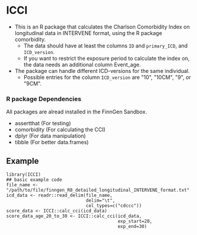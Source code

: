 # ICCI

<!-- badges: start -->
<!-- badges: end -->


- This is an R package that calculates the Charlson Comorbidity Index on longitudinal data in INTERVENE format, using the R package comorbidity.
    - The data should have at least the columns `ID` and `primary_ICD`, and `ICD_version`.
    - If you want to restrict the exposure period to calculate the index on, the data needs an additional column Event_age.
- The package can handle different ICD-versions for the same individual.
    - Possible entries for the column `ICD_version` are "10", "10CM", "9", or "9CM".

### R package Dependencies
 All packages are alread installed in the FinnGen Sandbox.
 
- assertthat (For testing)
- comorbidity (For calculating the CCI)
- dplyr (For data manipulation)
- tibble (For better data.frames)

## Example

```{r example}
library(ICCI)
## basic example code
file_name <- "/path/to/file/finngen_R8_detailed_longitudinal_INTERVENE_format.txt"
icd_data <- readr::read_delim(file_name,
                              delim="\t",
                              col_types=c("cdccc"))
score_data <- ICCI::calc_cci(icd_data)
score_data_age_20_to_30 <- ICCI::calc_cci(icd_data, 
                                          exp_start=20,
                                          exp_end=30)
```